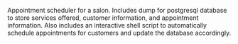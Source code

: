 Appointment scheduler for a salon.  Includes dump for postgresql database to store services offered, customer information, and appointment information.  Also includes an interactive shell script to automatically schedule appointments for customers and update the database accordingly.
